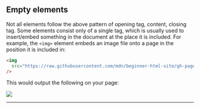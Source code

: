 ## Empty elements

Not all elements follow the above pattern of opening tag, content, closing tag. Some elements consist only of a single tag, which is usually used to insert/embed something in the document at the place it is included. For example, the `<img>` element embeds an image file onto a page in the position it is included in:

```html
<img
  src="https://raw.githubusercontent.com/mdn/beginner-html-site/gh-pages/images/firefox-icon.png"
/>
```

This would output the following on your page:

<div>
<img src="https://raw.githubusercontent.com/mdn/beginner-html-site/gh-pages/images/firefox-icon.png"/>
</div>

---
